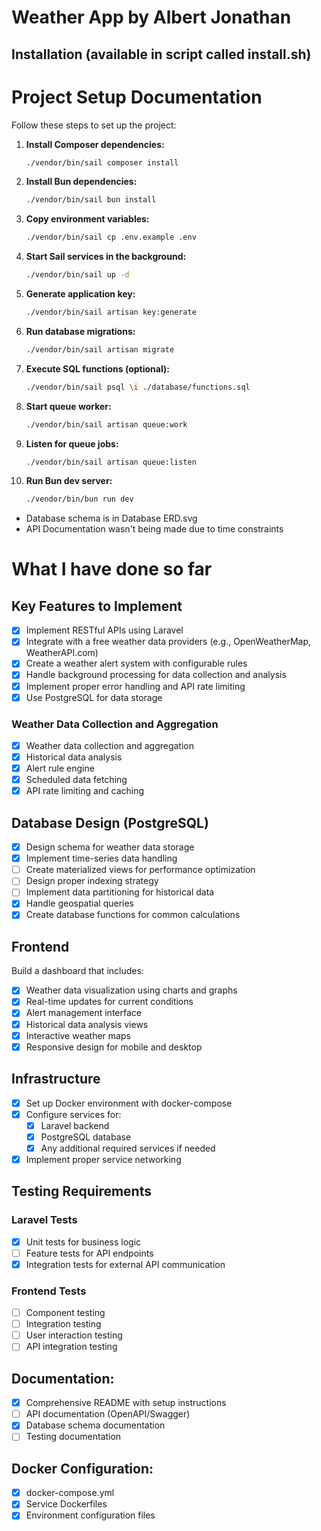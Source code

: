 # Weather App by Albert Jonathan

## Installation (available in script called install.sh)
# Project Setup Documentation

Follow these steps to set up the project:

1. **Install Composer dependencies:**

    ```bash
    ./vendor/bin/sail composer install
    ```

2. **Install Bun dependencies:**

    ```bash
    ./vendor/bin/sail bun install
    ```

3. **Copy environment variables:**

    ```bash
    ./vendor/bin/sail cp .env.example .env
    ```

4. **Start Sail services in the background:**

    ```bash
    ./vendor/bin/sail up -d
    ```

5. **Generate application key:**

    ```bash
    ./vendor/bin/sail artisan key:generate
    ```

6. **Run database migrations:**

    ```bash
    ./vendor/bin/sail artisan migrate
    ```

7. **Execute SQL functions (optional):**

    ```bash
    ./vendor/bin/sail psql \i ./database/functions.sql
    ```

8. **Start queue worker:**

    ```bash
    ./vendor/bin/sail artisan queue:work
    ```

9. **Listen for queue jobs:**

    ```bash
    ./vendor/bin/sail artisan queue:listen
    ```

10. **Run Bun dev server:**

    ```bash
    ./vendor/bin/bun run dev
    ```

- Database schema is in Database ERD.svg   
- API Documentation wasn't being made due to time constraints


# What I have done so far

## Key Features to Implement
- [X] Implement RESTful APIs using Laravel
- [X] Integrate with a free weather data providers (e.g., OpenWeatherMap, WeatherAPI.com)
- [X] Create a weather alert system with configurable rules
- [X] Handle background processing for data collection and analysis
- [X] Implement proper error handling and API rate limiting
- [X] Use PostgreSQL for data storage

### Weather Data Collection and Aggregation
- [X] Weather data collection and aggregation
- [X] Historical data analysis
- [X] Alert rule engine
- [X] Scheduled data fetching
- [X] API rate limiting and caching

## Database Design (PostgreSQL)
- [X] Design schema for weather data storage
- [X] Implement time-series data handling
- [ ] Create materialized views for performance optimization
- [ ] Design proper indexing strategy
- [ ] Implement data partitioning for historical data
- [X] Handle geospatial queries
- [X] Create database functions for common calculations

## Frontend
Build a dashboard that includes:
- [X] Weather data visualization using charts and graphs
- [X] Real-time updates for current conditions
- [X] Alert management interface
- [X] Historical data analysis views
- [x] Interactive weather maps
- [x] Responsive design for mobile and desktop

## Infrastructure
- [X] Set up Docker environment with docker-compose
- [X] Configure services for:
  - [X] Laravel backend
  - [X] PostgreSQL database
  - [X] Any additional required services if needed
- [X] Implement proper service networking

## Testing Requirements

### Laravel Tests
- [X] Unit tests for business logic
- [ ] Feature tests for API endpoints
- [X] Integration tests for external API communication

### Frontend Tests
- [ ] Component testing
- [ ] Integration testing
- [ ] User interaction testing
- [ ] API integration testing

## Documentation:
- [X] Comprehensive README with setup instructions
- [ ] API documentation (OpenAPI/Swagger)
- [X] Database schema documentation
- [ ] Testing documentation
## Docker Configuration:
- [X] docker-compose.yml
- [X] Service Dockerfiles
- [X] Environment configuration files
